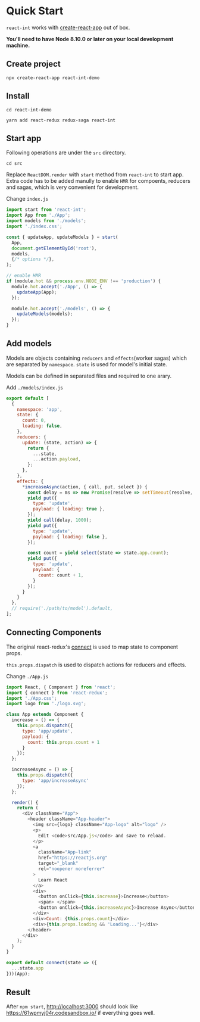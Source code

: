 # Quick Start

`react-int` works with [create-react-app][4] out of box.

**You'll need to have Node 8.10.0 or later on your local development machine.**

## Create project

    npx create-react-app react-int-demo 

## Install

    cd react-int-demo

    yarn add react-redux redux-saga react-int

## Start app

Following operations are under the `src` directory.

    cd src

Replace `ReactDOM.render` with `start` method from `react-int` to start app. Extra code has to be added manully to enable `HMR` for compoents, reducers and sagas, which is very convenient for development.

Change `index.js`

```javascript
import start from 'react-int';
import App from './App';
import models from './models';
import './index.css';

const { updateApp, updateModels } = start(
  App,
  document.getElementById('root'),
  models,
  {/* options */},
);

// enable HMR
if (module.hot && process.env.NODE_ENV !== 'production') {
  module.hot.accept('./App', () => {
    updateApp(App);
  });

  module.hot.accept('./models', () => {
    updateModels(models);
  });
}
```

## Add models

Models are objects containing `reducers` and `effects`(worker sagas) which are separated by `namespace`. `state` is used for model's initial state.

Models can be defined in separated files and required to one arary.

Add `./models/index.js`

```javascript
export default [
  {
    namespace: 'app',
    state: {
      count: 0,
      loading: false,
    },
    reducers: {
      update: (state, action) => {
        return {
          ...state,
          ...action.payload,
        };
      },
    },
    effects: {
      *increaseAsync(action, { call, put, select }) {
        const delay = ms => new Promise(resolve => setTimeout(resolve, ms));
        yield put({
          type: 'update',
          payload: { loading: true },
        });
        yield call(delay, 1000);
        yield put({
          type: 'update',
          payload: { loading: false },
        });

        const count = yield select(state => state.app.count);
        yield put({
          type: 'update',
          payload: {
            count: count + 1,
          }
        });
      }
    }
  }, 
  // require('./path/to/model').default, 
];
```

## Connecting Components

The original react-redux's [connect][5] is used to map state to component props.

`this.props.dispatch` is used to dispatch actions for reducers and effects.

Change `./App.js`

```javascript
import React, { Component } from 'react';
import { connect } from 'react-redux';
import './App.css';
import logo from './logo.svg';

class App extends Component {
  increase = () => {
    this.props.dispatch({
      type: 'app/update',
      payload: {
        count: this.props.count + 1
      }
    });
  };

  increaseAsync = () => {
    this.props.dispatch({
      type: 'app/increaseAsync'
    });
  };

  render() {
    return (
      <div className="App">
        <header className="App-header">
          <img src={logo} className="App-logo" alt="logo" />
          <p>
            Edit <code>src/App.js</code> and save to reload.
          </p>
          <a
            className="App-link"
            href="https://reactjs.org"
            target="_blank"
            rel="noopener noreferrer"
          >
            Learn React
          </a>
          <div>
            <button onClick={this.increase}>Increase</button>
            <span> </span>
            <button onClick={this.increaseAsync}>Increase Async</button>
          </div>
          <div>Count: {this.props.count}</div>
          <div>{this.props.loading && 'Loading...'}</div>
        </header>
      </div>
    );
  }
}

export default connect(state => ({
  ...state.app
}))(App);
```

## Result

After `npm start`, <http://localhost:3000> should look like <https://61wpmyj04r.codesandbox.io/> if everything goes well.

[0]: https://github.com/facebook/react
[1]: https://github.com/reduxjs/react-redux
[2]: https://github.com/redux-saga/redux-saga
[3]: https://github.com/dvajs/dva
[4]: https://github.com/facebook/create-react-app
[5]: https://github.com/reduxjs/react-redux/blob/master/docs/api/connect.md
